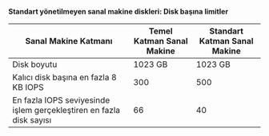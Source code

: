 **Standart yönetilmeyen sanal makine diskleri: Disk başına limitler**

| Sanal Makine Katmanı | Temel Katman Sanal Makine | Standart Katman Sanal Makine |
| --- | --- | --- |
| Disk boyutu |1023 GB |1023 GB |
| Kalıcı disk başına en fazla 8 KB IOPS |300 |500 |
| En fazla IOPS seviyesinde işlem gerçekleştiren en fazla disk sayısı |66 |40 |



<!--HONumber=Feb17_HO3-->


